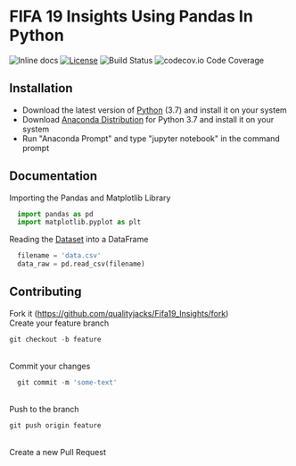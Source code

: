 # FIFA 19 Insights Using Pandas In Python
<img src="https://camo.githubusercontent.com/5e1e40bde51a836bec3ce9c7493e453f64ac1f1b/687474703a2f2f696e63682d63692e6f72672f6769746875622f6477796c2f686170692d617574682d6a7774322e7376673f6272616e63683d6d6173746572" alt="Inline docs" data-canonical-src="http://inch-ci.org/github/dwyl/hapi-auth-jwt2.svg?branch=master" style="max-width:100%;"> <a href="http://badges.mit-license.org" rel="nofollow"><img src="https://camo.githubusercontent.com/107590fac8cbd65071396bb4d04040f76cde5bde/687474703a2f2f696d672e736869656c64732e696f2f3a6c6963656e73652d6d69742d626c75652e7376673f7374796c653d666c61742d737175617265" alt="License" data-canonical-src="http://img.shields.io/:license-mit-blue.svg?style=flat-square" style="max-width:100%;"></a> <img src="https://camo.githubusercontent.com/cfcaf3a99103d61f387761e5fc445d9ba0203b01/68747470733a2f2f7472617669732d63692e6f72672f6477796c2f657374612e7376673f6272616e63683d6d6173746572" alt="Build Status" data-canonical-src="https://travis-ci.org/dwyl/esta.svg?branch=master" style="max-width:100%;"> <img src="https://camo.githubusercontent.com/facfcb6afd684d2c9701c7d6add65f391fdf86fc/68747470733a2f2f696d672e736869656c64732e696f2f636f6465636f762f632f6769746875622f6477796c2f686170692d617574682d6a7774322e7376673f6d61784167653d32353932303030" alt="codecov.io Code Coverage" data-canonical-src="https://img.shields.io/codecov/c/github/dwyl/hapi-auth-jwt2.svg?maxAge=2592000" style="max-width:100%;">

## Installation
* Download the latest version of [Python](https://www.python.org/downloads/) (3.7) and install it on your system
* Download [Anaconda Distribution](https://www.anaconda.com/download/) for Python 3.7 and install it on your system
* Run "Anaconda Prompt" and type "jupyter notebook" in the command prompt

## Documentation 
Importing the Pandas and Matplotlib Library

```python
  import pandas as pd
  import matplotlib.pyplot as plt
```
Reading the [Dataset](https://www.kaggle.com/karangadiya/fifa19) into a DataFrame
```python
  filename = 'data.csv'
  data_raw = pd.read_csv(filename)
```


## Contributing
Fork it (https://github.com/qualityjacks/Fifa19_Insights/fork)<br>
Create your feature branch
```python
git checkout -b feature
```
<br>Commit your changes
```python
  git commit -m 'some-text'
```
<br>Push to the branch
```python
git push origin feature
```
<br>Create a new Pull Request

